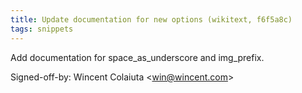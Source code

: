 ```yaml
---
title: Update documentation for new options (wikitext, f6f5a8c)
tags: snippets
---
```


Add documentation for space\_as\_underscore and img\_prefix.

Signed-off-by: Wincent Colaiuta &lt;win@wincent.com&gt;

